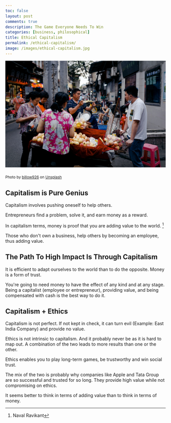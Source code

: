 ```yaml
---
toc: false
layout: post
comments: true
description: The Game Everyone Needs To Win
categories: [business, philosophical]
title: Ethical Capitalism
permalink: /ethical-capitalism/
image: /images/ethical-capitalism.jpg
---
```

![](/images/ethical-capitalism.jpg)

<sub>Photo by <a href="https://unsplash.com/@billow926?utm_source=unsplash&amp;utm_medium=referral&amp;utm_content=creditCopyText">billow926</a> on <a href="https://unsplash.com/s/photos/market?utm_source=unsplash&amp;utm_medium=referral&amp;utm_content=creditCopyText">Unsplash</a></sub>

## Capitalism is Pure Genius

Capitalism involves pushing oneself to help others.

Entrepreneurs find a problem, solve it, and earn money as a reward.

In capitalism terms, money is proof that you are adding value to the world. [^1]

Those who don't own a business, help others by becoming an employee, thus adding value.

## The Path To High Impact Is Through Capitalism

It is efficient to adapt ourselves to the world than to do the opposite. Money is a form of trust.

You're going to need money to have the effect of any kind and at any stage. Being a capitalist (employee or entrepreneur), providing value, and being compensated with cash is the best way to do it.

## Capitalism + Ethics

Capitalism is not perfect. If not kept in check, it can turn evil (Example: East India Company) and provide no value.

Ethics is not intrinsic to capitalism. And it probably never be as it is hard to map out. A combination of the two leads to more results than one or the other.

Ethics enables you to play long-term games, be trustworthy and win social trust.

The mix of the two is probably why companies like Apple and Tata Group are so successful and trusted for so long. They provide high value while not compromising on ethics.

It seems better to think in terms of adding value than to think in terms of money.

[^1]: Naval Ravikant